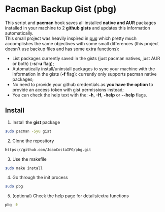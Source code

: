 # Pacman Backup Gist (pbg)

This script and **pacman** hook saves all installed **native and AUR** packages
installed in your machine to 2 **github gists** and updates this information
automatically.  
This small project was heavily inspired in [pug](https://github.com/Ventto/pug) which
pretty much accomplishes the same objectives with some small differences (this project
doesn't use backup files and has some extra functions):

- List packages currently saved in the gists (just pacman natives, just AUR or both)
  (**-s**/**-u** flag);
- Automatically install/uninstall packages to sync your machine with the information
  in the gists (**-f** flag): currently only supports pacman native packages;
- No need to provide your github credentials as **you have the option** to provide
  an access token with gist permissions instead;
- You can check the help text with the: **-h**, **-H**, **-help** or **--help** flags.

## Install

1. Install the **gist** package

```sh
sudo pacman -Syu gist
```

2. Clone the repository

```sh
https://github.com/JoaoCostaIFG/pbg.git
```

3. Use the makefile

```sh
sudo make install
```

4. Go through the init process

```sh
sudo pbg
```

5. (optional) Check the help page for details/extra functions

```sh
pbg -h
```
